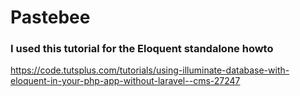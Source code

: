 # Pastebee

### I used this tutorial for the Eloquent standalone howto
https://code.tutsplus.com/tutorials/using-illuminate-database-with-eloquent-in-your-php-app-without-laravel--cms-27247

